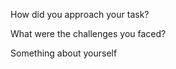 How did you approach your task?



What were the challenges you faced?



Something about yourself

